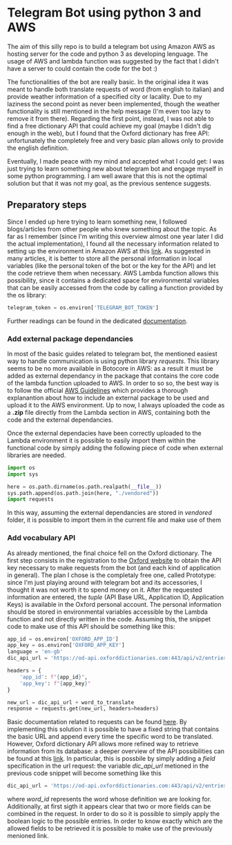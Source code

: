 # Telegram Bot using python 3 and AWS

The aim of this silly repo is to build a telegram bot using Amazon AWS as hosting server for the code and python 3 as developing lenguage. The usage of AWS and lambda function was suggested by the fact that I didn't have a server to could contain the code for the bot :)

The functionalities of the bot are really basic. In the original idea it was meant to handle both translate requests of word (from english to italian) and provide weather information of a specified city or lacality. Due to my laziness the second point as never been implemented, though the weather functionality is still mentioned in the help message (I'm even too lazy to remove it from there). Regarding the first point, instead, I was not able to find a free dictionary API that could achieve my goal (maybe I didn't dig enough in the web), but I found that the Oxford dictionary has free API: unfortunately the completely free and very basic plan allows only to provide the english definition.

Eventually, I made peace with my mind and accepted what I could get: I was just trying to learn something new about telegram bot and engage myself in some python programming. I am well aware that this is not the optimal solution but that it was not my goal, as the previous sentence suggests.

## Preparatory steps

Since I ended up here trying to learn something new, I followed blogs/articles from other people who knew something about the topic. As far as I remember (since I'm writing this overview almost one year later I did the actual implementation), I found all the necessary information related to setting up the environment in Amazon AWS at this [link](https://dev.to/nqcm/-building-a-telegram-bot-with-aws-api-gateway-and-aws-lambda-27fg).
As suggested in many articles, it is better to store all the personal information in local variables (like the personal token of the bot or the key for the API) and let the code retrieve them when necessary. AWS Lambda function allows this possibility, since it contains a dedicated space for environmental variables that can be easily accessed from the code by calling a function provided by the os library:

```python
telegram_token = os.environ['TELEGRAM_BOT_TOKEN']
```
Further readings can be found in the dedicated [documentation](https://docs.aws.amazon.com/lambda/latest/dg/configuration-envvars.html).

### Add external package dependancies

In most of the basic guides related to telegram bot, the mentioned easiest way to handle communication is using python library *requests*. This library seems to be no more available in Botocore in AWS: as a result it must be added as external dependancy in the package that contains the core code of the lambda function uploaded to AWS. In order to so so, the best way is to follow the official [AWS Guidelines](https://docs.aws.amazon.com/lambda/latest/dg/python-package.html#python-package-dependencies) which provides a thorough explanantion about how to include an external package to be used and upload it to the AWS environment. Up to now, I always uploaded the code as a **.zip** file directly from the Lambda section in AWS, containing both the code and the external dependancies.

Once the external dependacies have been correctly uploaded to the Lambda environment it is possible to easily import them within the functional code by simply adding the following piece of code when external libraries are needed.

```python
import os
import sys

here = os.path.dirname(os.path.realpath(__file__))
sys.path.append(os.path.join(here, "./vendored"))
import requests
```
In this way, assuming the external dependancies are stored in *vendored* folder, it is possible to import them in the current file and make use of them 

### Add vocabulary API

As already mentioned, the final choice fell on the Oxford dictionary. The first step consists in the registration to the [Oxford website](https://developer.oxforddictionaries.com/) to obtain the API key necessary to make requests from the bot (and each kind of application in general). The plan I chose is the completaly free one, called Prototype: since I'm just playing around with telegram bot and its accessories, I thought it was not worth it to spend money on it. After the requested information are entered, the *tuple* (API Base URL, Application ID, Application Keys) is available in the Oxford personal account. The personal information should be stored in environmental variables accessible by the Lambda function and not directly written in the code. Assuming this, the snippet code to make use of this API should be something like this:

```python 
app_id = os.environ['OXFORD_APP_ID']
app_key = os.environ['OXFORD_APP_KEY']
language = 'en-gb'
dic_api_url = 'https://od-api.oxforddictionaries.com:443/api/v2/entries/'  + language + '/'

headers = {
    'app_id': f"{app_id}",
    'app_key': f"{app_key}"
}

new_url = dic_api_url + word_to_translate
response = requests.get(new_url, headers=headers)
```
Basic documentation related to requests can be found [here](https://developer.oxforddictionaries.com/documentation/making-requests-to-the-api). By implementing this solution it is possible to have a fixed string that contains the basic URL and append every time the specific word to be translated.
However, Oxford dictionary API allows more refined way to retrieve information from its database: a deeper overview of the API possibilities can be found at this [link](https://developer.oxforddictionaries.com/documentation#!/Entries/get_entries_source_lang_word_id).
In particular, this is possbile by simply adding a *field* specification in the url request: the variable *dic_api_url* metioned in the previous code snippet will become something like this

```python 
dic_api_url = 'https://od-api.oxforddictionaries.com:443/api/v2/entries/'  + language + '/word_id?fields=definitions&strictMatch=false'

```
where *word_id* represents the word whose definition we are looking for. Additionally, at first sigth it appears clear that two or more fields can be combined in the request. In order to do so it is possible to simply apply the boolean logic to the possible entries. In order to know exactly which are the allowed fields to be retrieved it is possible to make use of the previously menioned link.

